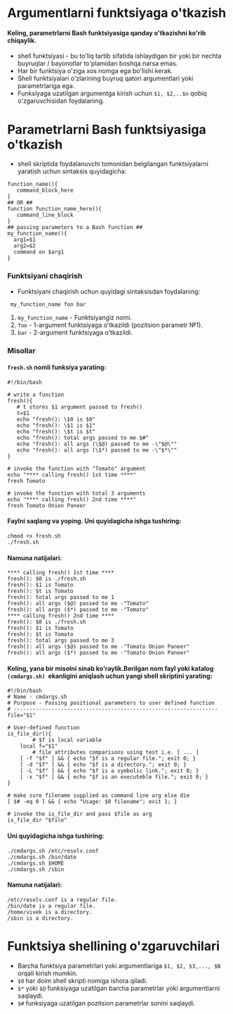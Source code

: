 # Argumentlarni funktsiyaga o'tkazish


#### Keling, parametrlarni Bash funktsiyasiga qanday o'tkazishni ko'rib chiqaylik.


- shell funktsiyasi - bu to'liq tartib sifatida ishlaydigan bir yoki bir nechta buyruqlar / bayonotlar to'plamidan boshqa narsa emas.
- Har bir funktsiya o'ziga xos nomga ega bo'lishi kerak.
- Shell funktsiyalari o'zlarining buyruq qatori argumentlari yoki parametrlariga ega.
- Funksiyaga uzatilgan argumentga kirish uchun ```$1, $2,..$n``` qobiq oʻzgaruvchisidan foydalaning.


# Parametrlarni Bash funktsiyasiga o'tkazish

- shell skriptida foydalanuvchi tomonidan belgilangan funktsiyalarni yaratish uchun sintaksis quyidagicha:

```
function_name(){
   command_block_here
}
## OR ##
function function_name_here(){
   command_line_block
}
## passing parameters to a Bash function ##
my_function_name(){
  arg1=$1
  arg2=$2
  command on $arg1
}
```

### Funktsiyani chaqirish

- Funktsiyani chaqirish uchun quyidagi sintaksisdan foydalaning:


```
 my_function_name foo bar
```

1. ```my_function_name``` - Funktsiyangiz nomi.
2. ```foo``` - 1-argument funktsiyaga o'tkazildi (pozitsion parametr №1).
3. ```bar``` - 2-argument funktsiyaga o'tkazildi.


### Misollar

#### ```fresh.sh``` nomli funksiya yarating:

```
#!/bin/bash
 
# write a function
fresh(){
   # t stores $1 argument passed to fresh()
   t=$1
   echo "fresh(): \$0 is $0"
   echo "fresh(): \$1 is $1"
   echo "fresh(): \$t is $t"
   echo "fresh(): total args passed to me $#"
   echo "fresh(): all args (\$@) passed to me -\"$@\""
   echo "fresh(): all args (\$*) passed to me -\"$*\""
}
 
# invoke the function with "Tomato" argument
echo "**** calling fresh() 1st time ****"
fresh Tomato
 
# invoke the function with total 3 arguments
echo "**** calling fresh() 2nd time ****"
fresh Tomato Onion Paneer
```

#### Faylni saqlang va yoping. Uni quyidagicha ishga tushiring:

```
chmod +x fresh.sh
./fresh.sh
```

#### Namuna natijalari:

```
**** calling fresh() 1st time ****
fresh(): $0 is ./fresh.sh
fresh(): $1 is Tomato
fresh(): $t is Tomato
fresh(): total args passed to me 1
fresh(): all args ($@) passed to me -"Tomato"
fresh(): all args ($*) passed to me -"Tomato"
**** calling fresh() 2nd time ****
fresh(): $0 is ./fresh.sh
fresh(): $1 is Tomato
fresh(): $t is Tomato
fresh(): total args passed to me 3
fresh(): all args ($@) passed to me -"Tomato Onion Paneer"
fresh(): all args ($*) passed to me -"Tomato Onion Paneer"
```

#### Keling, yana bir misolni sinab ko'raylik.Berilgan nom fayl yoki katalog ```(cmdargs.sh) ```ekanligini aniqlash uchun yangi shell skriptini yarating:


```
#!/bin/bash
# Name - cmdargs.sh
# Purpose - Passing positional parameters to user defined function 
# -----------------------------------------------------------------
file="$1"

# User-defined function
is_file_dir(){
        # $f is local variable
	local f="$1"
        # file attributes comparisons using test i.e. [ ... ]
	[ -f "$f" ] && { echo "$f is a regular file."; exit 0; }
	[ -d "$f" ] && { echo "$f is a directory."; exit 0; }
	[ -L "$f" ] && { echo "$f is a symbolic link."; exit 0; }
	[ -x "$f" ] && { echo "$f is an executeble file."; exit 0; }
}

# make sure filename supplied as command line arg else die
[ $# -eq 0 ] && { echo "Usage: $0 filename"; exit 1; }

# invoke the is_file_dir and pass $file as arg
is_file_dir "$file"
```

#### Uni quyidagicha ishga tushiring:

```
./cmdargs.sh /etc/resolv.conf
./cmdargs.sh /bin/date
./cmdargs.sh $HOME
./cmdargs.sh /sbin
```

#### Namuna natijalari:

```
/etc/resolv.conf is a regular file.
/bin/date is a regular file.
/home/vivek is a directory.
/sbin is a directory.
```
# Funktsiya shellining o'zgaruvchilari

- Barcha funktsiya parametrlari yoki argumentlariga ```$1, $2, $3,..., $N ```orqali kirish mumkin.
- ```$0``` har doim shell skripti nomiga ishora qiladi.
- ```$*``` yoki ```$@``` funksiyaga uzatilgan barcha parametrlar yoki argumentlarni saqlaydi.
- ```$#``` funksiyaga uzatilgan pozitsion parametrlar sonini saqlaydi.
